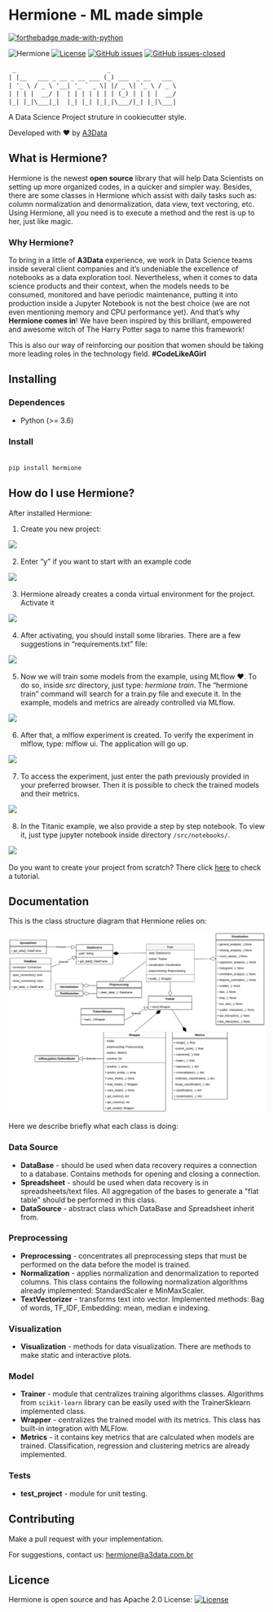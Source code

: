 # Hermione - ML made simple

[![forthebadge made-with-python](http://ForTheBadge.com/images/badges/made-with-python.svg)](https://www.python.org/)

![Hermione](https://github.com/A3Data/hermione/workflows/hermione/badge.svg)
[![License](https://img.shields.io/badge/License-Apache%202.0-blue.svg)](https://opensource.org/licenses/Apache-2.0)
[![GitHub issues](https://img.shields.io/github/issues/a3data/hermione.svg)](https://GitHub.com/a3data/hermione/issues/)
[![GitHub issues-closed](https://img.shields.io/github/issues-closed/a3data/hermione.svg)](https://GitHub.com/a3data/hermione/issues?q=is%3Aissue+is%3Aclosed)

 ```
  _                         _                  
| |__   ___ _ __ _ __ ___ (_) ___  _ __   ___ 
| '_ \ / _ \ '__| '_ ` _ \| |/ _ \| '_ \ / _ \
| | | |  __/ |  | | | | | | | (_) | | | |  __/
|_| |_|\___|_|  |_| |_| |_|_|\___/|_| |_|\___|
```

A Data Science Project struture in cookiecutter style.

Developed with ❤️ by [A3Data](http://www.a3data.com.br/)

  

## What is Hermione?

  

Hermione is the newest **open source** library that will help Data Scientists on setting up more organized codes, in a quicker and simpler way. Besides, there are some classes in Hermione which assist with daily tasks such as: column normalization and denormalization, data view, text vectoring, etc. Using Hermione, all you need is to execute a method and the rest is up to her, just like magic.

### Why Hermione?
To bring in a little of **A3Data** experience, we work in Data Science teams inside several client companies and it’s undeniable the excellence of notebooks as a data exploration tool. Nevertheless, when it comes to data science products and their context, when the models needs to be consumed, monitored and have periodic maintenance, putting it into production inside a Jupyter Notebook is not the best choice (we are not even mentioning memory and CPU performance yet). And that’s why **Hermione comes in**!
We have been inspired by this brilliant, empowered and awesome witch of The Harry Potter saga to name this framework!

This is also our way of reinforcing our position that women should be taking more leading roles in the technology field. **#CodeLikeAGirl**

## Installing


### Dependences

- Python (>= 3.6)
  

### Install

```python

pip install hermione

```
## How do I use Hermione?
After installed Hermione:
1.  Create you new project:

 ![](https://cdn-images-1.medium.com/max/800/1*7Ju0Tq2DP1pE5bfGPguh2w.png)

2. Enter “y” if you want to start with an example code

![](https://cdn-images-1.medium.com/max/800/1*TJoFVA-Nio2O3XvxBN4MUQ.png)

3. Hermione already creates a conda virtual environment for the project. Activate it

![](https://cdn-images-1.medium.com/max/800/1*38yp-E_AUxM7lIw9PCo0rw.png)

4. After activating, you should install some libraries. There are a few suggestions in “requirements.txt” file:

![](https://cdn-images-1.medium.com/max/800/1*rpXdiYmPKHNbVoKFZIHrlQ.png)

5. Now we will train some models from the example, using MLflow ❤. To do so, inside *src* directory, just type: _hermione train_. The “hermione train” command will search for a train.py file and execute it. In the example, models and metrics are already controlled via MLflow.

![](https://cdn-images-1.medium.com/max/800/1*MmVcmAYspxWdzbd5r00W5g.png)

6. After that, a mlflow experiment is created. To verify the experiment in mlflow, type: mlflow ui. The application will go up.

![](https://cdn-images-1.medium.com/max/800/1*DReyAtL9eJ0fiwxaVo3Yfw.png)

7. To access the experiment, just enter the path previously provided in your preferred browser. Then it is possible to check the trained models and their metrics.

![](https://cdn-images-1.medium.com/max/800/1*c_rDEqERZR6r8JVI3TMTcQ.png)

8. In the Titanic example, we also provide a step by step notebook. To view it, just type jupyter notebook inside directory `/src/notebooks/`.

![](https://cdn-images-1.medium.com/max/800/1*U3ToR5jDjQJihT9EnxeDdg.png)

Do you want to create your project from scratch? There click [here](tutorial_base.md) to check a tutorial.


## Documentation
This is the class structure diagram that Hermione relies on:

![](images/class_diagram.png)

Here we describe briefly what each class is doing:

### Data Source
-   **DataBase** - should be used when data recovery requires a connection to a database. Contains methods for opening and closing a connection.
-   **Spreadsheet**  - should be used when data recovery is in spreadsheets/text files. All aggregation of the bases to generate a "flat table" should be performed in this class.
-   **DataSource**  - abstract class which DataBase and Spreadsheet inherit from.


### Preprocessing

-   **Preprocessing**  - concentrates all preprocessing steps that must be performed on the data before the model is trained.
-   **Normalization** - applies normalization and denormalization to reported columns. This class contains the following normalization algorithms already implemented: StandardScaler e MinMaxScaler.
-   **TextVectorizer**  - transforms text into vector. Implemented methods: Bag of words, TF_IDF, Embedding: mean, median e indexing.

### Visualization

-   **Visualization** - methods for data visualization. There are methods to make static and interactive plots.

### Model

-   **Trainer**  - module that centralizes training algorithms classes. Algorithms from `scikit-learn` library can be easily used with the TrainerSklearn implemented class.
-   **Wrapper** - centralizes the trained model with its metrics. This class has built-in integration with MLFlow.
-   **Metrics** - it contains key metrics that are calculated when models are trained. Classification, regression and clustering metrics are already implemented.

### Tests
-   **test_project** - module for unit testing.
  

## Contributing

  Make a pull request with your implementation.

For suggestions, contact us: hermione@a3data.com.br

## Licence
Hermione is open source and has Apache 2.0 License: [![License](https://img.shields.io/badge/License-Apache%202.0-blue.svg)](https://opensource.org/licenses/Apache-2.0)
